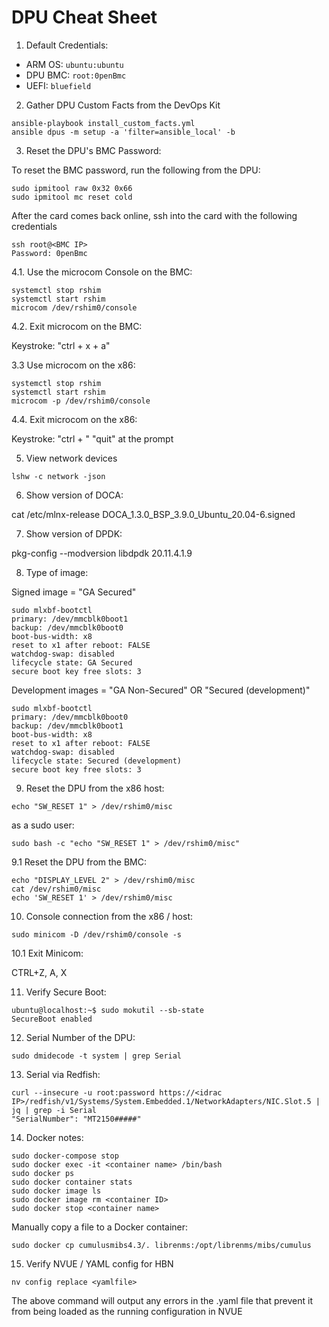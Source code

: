 # DPU Cheat Sheet

1. Default Credentials:

- ARM OS: `ubuntu:ubuntu`
- DPU BMC: `root:0penBmc`
- UEFI: `bluefield`

2. Gather DPU Custom Facts from the DevOps Kit

```
ansible-playbook install_custom_facts.yml
ansible dpus -m setup -a 'filter=ansible_local' -b
```

3. Reset the DPU's BMC Password:

To reset the BMC password, run the following from the DPU:

```
sudo ipmitool raw 0x32 0x66
sudo ipmitool mc reset cold
```

After the card comes back online, ssh into the card with the following credentials

```
ssh root@<BMC IP>
Password: 0penBmc
```

4.1. Use the microcom Console on the BMC:

```
systemctl stop rshim
systemctl start rshim
microcom /dev/rshim0/console
```

4.2. Exit microcom on the BMC:

Keystroke: "ctrl + x + a"

3.3 Use microcom on the x86:

```
systemctl stop rshim
systemctl start rshim
microcom -p /dev/rshim0/console
```

4.4. Exit microcom on the x86:

Keystroke: "ctrl + \"
"quit" at the prompt

5. View network devices

```
lshw -c network -json
```

6. Show version of DOCA:

cat /etc/mlnx-release
DOCA_1.3.0_BSP_3.9.0_Ubuntu_20.04-6.signed

7. Show version of DPDK:

pkg-config --modversion libdpdk
20.11.4.1.9

8. Type of image:

Signed image = "GA Secured"

```
sudo mlxbf-bootctl
primary: /dev/mmcblk0boot1
backup: /dev/mmcblk0boot0
boot-bus-width: x8
reset to x1 after reboot: FALSE
watchdog-swap: disabled
lifecycle state: GA Secured
secure boot key free slots: 3
```

Development images = "GA Non-Secured" OR "Secured (development)"

```
sudo mlxbf-bootctl
primary: /dev/mmcblk0boot0
backup: /dev/mmcblk0boot1
boot-bus-width: x8
reset to x1 after reboot: FALSE
watchdog-swap: disabled
lifecycle state: Secured (development)
secure boot key free slots: 3
```

9. Reset the DPU from the x86 host:

```
echo "SW_RESET 1" > /dev/rshim0/misc
```

as a sudo user:

```
sudo bash -c "echo "SW_RESET 1" > /dev/rshim0/misc"
```

9.1 Reset the DPU from the BMC:

```
echo "DISPLAY_LEVEL 2" > /dev/rshim0/misc
cat /dev/rshim0/misc
echo 'SW_RESET 1' > /dev/rshim0/misc
```

10. Console connection from the x86 / host:

```
sudo minicom -D /dev/rshim0/console -s
```

10.1 Exit Minicom:

CTRL+Z, A, X

11. Verify Secure Boot:

```
ubuntu@localhost:~$ sudo mokutil --sb-state
SecureBoot enabled
```

12. Serial Number of the DPU:

```
sudo dmidecode -t system | grep Serial
```

13. Serial via Redfish:

```
curl --insecure -u root:password https://<idrac IP>/redfish/v1/Systems/System.Embedded.1/NetworkAdapters/NIC.Slot.5 | jq | grep -i Serial
"SerialNumber": "MT2150#####"
```

14. Docker notes:

```
sudo docker-compose stop
sudo docker exec -it <container name> /bin/bash
sudo docker ps
sudo docker container stats
sudo docker image ls
sudo docker image rm <container ID>
sudo docker stop <container name>
```

Manually copy a file to a Docker container:

```
sudo docker cp cumulusmibs4.3/. librenms:/opt/librenms/mibs/cumulus
```

15. Verify NVUE / YAML config for HBN

```
nv config replace <yamlfile>
```

The above command will output any errors in the .yaml file that prevent it from being loaded as the running configuration in NVUE
